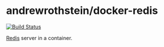 andrewrothstein/docker-redis
===============
[![Build Status](https://travis-ci.org/andrewrothstein/docker-redis.svg?branch=master)](https://travis-ci.org/andrewrothstein/docker-redis)

[Redis](https://redis.io/) server in a container.
